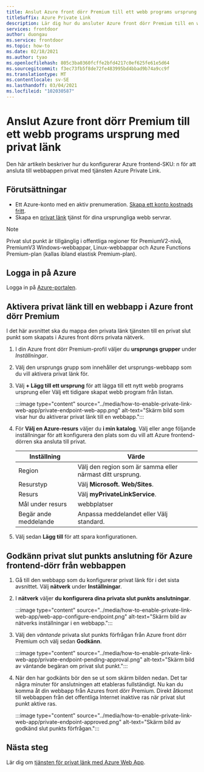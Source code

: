 ```yaml
---
title: Anslut Azure front dörr Premium till ett webb programs ursprung med privat länk
titleSuffix: Azure Private Link
description: Lär dig hur du ansluter Azure front dörr Premium till en webapp privat.
services: frontdoor
author: duongau
ms.service: frontdoor
ms.topic: how-to
ms.date: 02/18/2021
ms.author: tyao
ms.openlocfilehash: 805c3ba0360fcffe2bfd4217c0ef625fe61e5d64
ms.sourcegitcommit: f3ec73fb5f8de72fe483995bd4bbad9b74a9cc9f
ms.translationtype: MT
ms.contentlocale: sv-SE
ms.lasthandoff: 03/04/2021
ms.locfileid: "102030587"
---
```

# <a name="connect-azure-front-door-premium-to-a-web-app-origin-with-private-link"></a>Anslut Azure front dörr Premium till ett webb programs ursprung med privat länk

Den här artikeln beskriver hur du konfigurerar Azure frontend-SKU: n för att ansluta till webbappen privat med tjänsten Azure Private Link.

## <a name="prerequisites"></a>Förutsättningar

* Ett Azure-konto med en aktiv prenumeration. [Skapa ett konto kostnads fritt](https://azure.microsoft.com/free/?WT.mc_id=A261C142F).
* Skapa en [privat länk](../../private-link/create-private-link-service-portal.md) tjänst för dina ursprungliga webb servrar.

> [!Note]
> Privat slut punkt är tillgänglig i offentliga regioner för PremiumV2-nivå, PremiumV3 Windows-webbappar, Linux-webbappar och Azure Functions Premium-plan (kallas ibland elastisk Premium-plan).

## <a name="sign-in-to-azure"></a>Logga in på Azure

Logga in på [Azure-portalen](https://portal.azure.com).

## <a name="enable-private-link-to-a-web-app-in-azure-front-door-premium"></a>Aktivera privat länk till en webbapp i Azure front dörr Premium
 
I det här avsnittet ska du mappa den privata länk tjänsten till en privat slut punkt som skapats i Azures front dörrs privata nätverk. 

1. I din Azure front dörr Premium-profil väljer du **ursprungs grupper** under *Inställningar*.

1. Välj den ursprungs grupp som innehåller det ursprungs-webbapp som du vill aktivera privat länk för.

1. Välj **+ Lägg till ett ursprung** för att lägga till ett nytt webb programs ursprung eller Välj ett tidigare skapat webb program från listan.

    :::image type="content" source="../media/how-to-enable-private-link-web-app/private-endpoint-web-app.png" alt-text="Skärm bild som visar hur du aktiverar privat länk till en webbapp.":::

1. För **Välj en Azure-resurs** väljer du **i min katalog**. Välj eller ange följande inställningar för att konfigurera den plats som du vill att Azure frontend-dörren ska ansluta till privat.

    | Inställning | Värde |
    | ------- | ----- |
    | Region | Välj den region som är samma eller närmast ditt ursprung. |
    | Resurstyp | Välj **Microsoft. Web/Sites**. |
    | Resurs | Välj **myPrivateLinkService**. |
    | Mål under resurs | webbplatser |
    | Begär ande meddelande | Anpassa meddelandet eller Välj standard. |

1. Välj sedan **Lägg till** för att spara konfigurationen.

## <a name="approve-azure-front-door-premium-private-endpoint-connection-from-web-app"></a>Godkänn privat slut punkts anslutning för Azure frontend-dörr från webbappen

1. Gå till den webbapp som du konfigurerar privat länk för i det sista avsnittet. Välj **nätverk** under **Inställningar**.

1. I **nätverk** väljer **du konfigurera dina privata slut punkts anslutningar**.

    :::image type="content" source="../media/how-to-enable-private-link-web-app/web-app-configure-endpoint.png" alt-text="Skärm bild av nätverks inställningar i en webbapp.":::

1. Välj den *väntande* privata slut punkts förfrågan från Azure front dörr Premium och välj sedan **Godkänn**.

    :::image type="content" source="../media/how-to-enable-private-link-web-app/private-endpoint-pending-approval.png" alt-text="Skärm bild av väntande begäran om privat slut punkt.":::

1. När den har godkänts bör den se ut som skärm bilden nedan. Det tar några minuter för anslutningen att etableras fullständigt. Nu kan du komma åt din webbapp från Azures front dörr Premium. Direkt åtkomst till webbappen från det offentliga Internet inaktive ras när privat slut punkt aktive ras.

    :::image type="content" source="../media/how-to-enable-private-link-web-app/private-endpoint-approved.png" alt-text="Skärm bild av godkänd slut punkts förfrågan.":::

## <a name="next-steps"></a>Nästa steg

Lär dig om [tjänsten för privat länk med Azure Web App](../../app-service/networking/private-endpoint.md).
